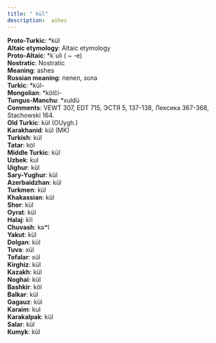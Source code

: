 ```yaml
---
title: " kül"
description:  ashes
---
```


<strong>Proto-Turkic</strong>:  *kül<br>
<strong>Altaic etymology</strong>:  Altaic etymology<br>
<strong> Proto-Altaic</strong>:  *k`uli ( ~ -e)<br>
<strong>Nostratic</strong>:  Nostratic<br>
<strong>Meaning</strong>:  ashes<br>
<strong>Russian meaning</strong>:  пепел, зола<br>
<strong>Turkic</strong>:  *kül-<br>
<strong>Mongolian</strong>:  *kölči-<br>
<strong>Tungus-Manchu</strong>:  *xuldü<br>
<strong>Comments</strong>:  VEWT 307, EDT 715, ЭСТЯ 5, 137-138, Лексика 367-368, Stachowski 164.<br>
<strong>Old Turkic</strong>:  kül (OUygh.)<br>
<strong>Karakhanid</strong>:  kül (MK)<br>
<strong>Turkish</strong>:  kül<br>
<strong>Tatar</strong>:  köl<br>
<strong>Middle Turkic</strong>:  kül<br>
<strong>Uzbek</strong>:  kul<br>
<strong>Uighur</strong>:  kül<br>
<strong>Sary-Yughur</strong>:  kül<br>
<strong>Azerbaidzhan</strong>:  kül<br>
<strong>Turkmen</strong>:  kül<br>
<strong>Khakassian</strong>:  kül<br>
<strong>Shor</strong>:  kül<br>
<strong>Oyrat</strong>:  kül<br>
<strong>Halaj</strong>:  kīl<br>
<strong>Chuvash</strong>:  kǝʷl<br>
<strong>Yakut</strong>:  kül<br>
<strong>Dolgan</strong>:  kül<br>
<strong>Tuva</strong>:  xül<br>
<strong>Tofalar</strong>:  xül<br>
<strong>Kirghiz</strong>:  kül<br>
<strong>Kazakh</strong>:  kül<br>
<strong>Noghai</strong>:  kül<br>
<strong>Bashkir</strong>:  köl<br>
<strong>Balkar</strong>:  kül<br>
<strong>Gagauz</strong>:  kül<br>
<strong>Karaim</strong>:  kul<br>
<strong>Karakalpak</strong>:  kül<br>
<strong>Salar</strong>:  kül<br>
<strong>Kumyk</strong>:  kül<br>


